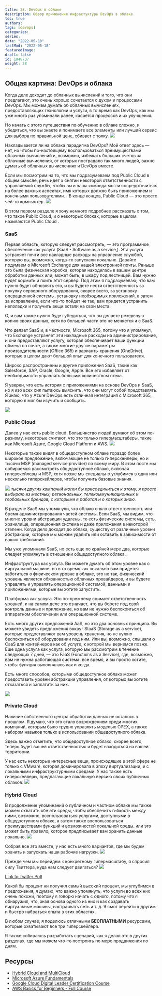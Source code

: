 ```yaml
---
title: 28. DevOps в облаке
description: Обзор применения инфрастуктуры DevOps в облаке
toc: true
authors:
tags: [devops]
categories:
series: 
date: "2022-05-18"
lastMod: "2022-05-18"
featuredImage:
draft: false
id: 1048737
weight: 28
---
```

## Общая картина: DevOps и облака

Когда дело доходит до облачных вычислений и того, что они предлагают, это очень хорошо сочетается с духом и процессами DevOps. Мы можем думать об облачных вычислениях, предоставляющих технологии и услуги, в то время как DevOps, как мы уже много раз упоминали ранее, касается процессов и их улучшения.

Но начать с этого путешествия по обучению в облаке сложно, и убедиться, что вы знаете и понимаете все элементы или лучший сервис для выбора по правильной цене, сбивает с толку.
![](../images/Day28_Cloud1.ru.png?v1)

Накладывается ли на облака парадигма DevOps? Мой ответ здесь — нет, но чтобы по-настоящему воспользоваться преимуществами облачных вычислений и, возможно, избежать больших счетов за облачные вычисления, от которых пострадало так много людей, важно думать об облачных вычислениях и DevOps вместе.

Если мы посмотрим на то, что мы подразумеваем под Public Cloud в общем смысле, речь идет о снятии некоторой ответственности с управляемой службы, чтобы вы и ваша команда могли сосредоточиться на более важных аспектах, имя которых должно быть приложением и конечными пользователями. . В конце концов, Public Cloud  — это просто чей-то компьютер.
![](../images/Day28_Cloud2.ru.png?v1)

В этом первом разделе я хочу немного подробнее рассказать о том, что такое Public Cloud, и о некоторых блоках, которые в целом называются Public Cloud .

### SaaS

Первая область, которую следует рассмотреть, — это программное обеспечение как услуга (SaaS - Software as a service,). Эта услуга устраняет почти все накладные расходы на управление службой, которую вы, возможно, когда-то запускали локально. Давайте подумаем о Microsoft Exchange для нашей электронной почты. Раньше это была физическая коробка, которая находилась в вашем центре обработки данных или, может быть, в шкафу под лестницей. Вам нужно будет кормить и поить этот сервер. Под этим я подразумеваю, что вам нужно будет обновлять его, и вы будете нести ответственность за покупку серверного оборудования, скорее всего, за установку операционной системы, установку необходимых приложений, а затем за исправление, если что-то пойдет не так, вам придется устранить неполадки и получить вещи встали на свои места.

О, и вам также нужно будет убедиться, что вы делаете резервную копию своих данных, хотя по большей части это не меняется и с SaaS.

Что делает SaaS и, в частности, Microsoft 365, потому что я упомянул, что Exchange устраняет эти накладные расходы на администрирование, и они предоставляют услугу, которая обеспечивает ваши функции обмена по почте, а также многие другие параметры производительности (Office 365) и варианты хранения (OneDrive), которые в целом дают большой опыт для конечного пользователя.

Широко распространены и другие приложения SaaS, такие как Salesforce, SAP, Oracle, Google, Apple. Все это избавляет от необходимости управлять большим количеством стека.

Я уверен, что есть история с приложениями на основе DevOps и SaaS, но я изо всех сил пытаюсь выяснить, что они могут собой представлять. Я знаю, что у Azure DevOps есть отличная интеграция с Microsoft 365, которую я мог бы изучить и сообщить.

![](../images/Day28_Cloud3.ru.png?v1)

### Public Cloud

Далее у нас есть public cloud. Большинство людей думают об этом по-разному, некоторые считают, что это только гипермасштаберы, такие как Microsoft Azure, Google Cloud Platform и AWS.
![](../images/Day28_Cloud4.ru.png?v1)

Некоторые также видят в общедоступном облаке гораздо более широкое предложение, включающее не только гиперскейлеры, но и тысячи MSP (managed service provider) по всему миру. В этом посте мы собираемся рассмотреть общедоступное облако, включая гиперскейлеры и MSP, хотя позже мы специально углубимся в один или несколько гиперскейлеров, чтобы получить базовые знания.

![](../images/Day28_Cloud5.ru.png?v1)
*тысячи других компаний могли бы присоединиться к этому, я просто выбираю из местных, региональных, телекоммуникационных и глобальных брендов, с которыми я работал и о которых знаю.*

В разделе SaaS мы упомянули, что облако сняло ответственность или бремя администрирования частей системы. Если SaaS, мы видим, что многие уровни абстракции удалены, то есть физические системы, сеть, хранилище, операционная система и даже приложения в некоторой степени. Когда дело доходит до облака, существуют различные уровни абстракции, которые мы можем удалить или оставить в зависимости от ваших требований.

Мы уже упоминали SaaS, но есть еще по крайней мере два, которые следует упомянуть в отношении общедоступного облака.

Инфраструктура как услуга. Вы можете думать об этом уровне как о виртуальной машине, но в то время как локально вам придется заботиться о физическом уровне в облаке, это не так, физический уровень является обязанностью облачных провайдеров, и вы будете управлять и управлять операционной системой, данными и приложениями, которые вы хотите запустить.

Платформа как услуга. Это по-прежнему снимает ответственность уровней, и на самом деле это означает, что вы берете под свой контроль данные и приложение, но вам не нужно беспокоиться об аппаратном обеспечении или операционной системе.

Есть много других предложений AaS, но это два основных принципа. Вы можете увидеть предложения вокруг StaaS (Storage as a service), которые предоставляют вам уровень хранения, но не нужно беспокоиться об оборудовании под ним. Или вы, возможно, слышали о CaaS для контейнеров как об услуге, к которой мы вернемся позже. Еще одна услуга как услуга, которую мы рассмотрим в течение следующих 7 дней, — это FaaS (Functions as a Service), где, возможно, вам не нужна работающая система. все время, и вы просто хотите, чтобы функция выполнялась как и когда.

Есть много способов, которыми общедоступное облако может предоставить уровни абстракции управления, от которых вы хотите отказаться и заплатить за них.

![](../images/Day28_Cloud6.ru.png?v1)

### Private Cloud

Наличие собственного центра обработки данных не осталось в прошлом. Я думаю, что это стало возрождением среди многих компаний, которым было трудно управлять моделью OPEX, а также набором навыков только в использовании общедоступного облака.

Здесь важно отметить, что общедоступное облако, скорее всего, теперь будет вашей ответственностью и будет находиться на вашей территории.

У нас есть некоторые интересные вещи, происходящие в этой сфере не только с VMware, которая доминировала в эпоху виртуализации, и с локальными инфраструктурными средами. У нас также есть гиперскейлеры, предлагающие локальную версию своих публичных облаков.
![](../images/Day28_Cloud7.ru.png?v1)

### Hybrid Cloud

В продолжение упоминаний о публичном и частном облаке мы также можем охватить обе эти среды, чтобы обеспечить гибкость между ними, возможно, воспользоваться услугами, доступными в общедоступном облаке, а затем также воспользоваться преимуществами функций и возможностей локальной среды. или это может быть правило, которое предписывает вам хранить данные локально.
![](../images/Day28_Cloud8.ru.png?v1)

Собрав все это вместе, у нас есть много вариантов, где мы будем хранить и запускать наши рабочие нагрузки.
![](../images/Day28_Cloud9.ru.png?v1)

Прежде чем мы перейдем к конкретному гипермасштабу, я спросил силу Твиттера, куда нам следует двигаться?
![](../images/Day28_Cloud10.ru.png?v1)

[Link to Twitter Poll](https://twitter.com/MichaelCade1/status/1486814904510259208?s=20&t=x2n6QhyOXSUs7Pq0itdIIQ)

Какой бы процент ни получил самый высокий процент, мы углубимся в предложения, я думаю, что важно упомянуть, что услуги во всех них очень похожи, поэтому я говорю начать с одного, потому что я обнаружил, что, зная основа одного из них и как создавать виртуальные машины, настраивать сеть и т. д. Я смог перейти к другим и быстро набраться опыта в этих областях.

В любом случае, я поделюсь отличными **БЕСПЛАТНЫМИ** ресурсами, которые охватывают все три гиперскейлера.

Я также собираюсь разработать сценарий, как я делал это в других разделах, где мы можем что-то построить по мере продвижения по дням.

## Ресурсы

- [Hybrid Cloud and MultiCloud](https://www.youtube.com/watch?v=qkj5W98Xdvw)
- [Microsoft Azure Fundamentals](https://www.youtube.com/watch?v=NKEFWyqJ5XA&list=WL&index=130&t=12s)
- [Google Cloud Digital Leader Certification Course](https://www.youtube.com/watch?v=UGRDM86MBIQ&list=WL&index=131&t=10s)
- [AWS Basics for Beginners - Full Course](https://www.youtube.com/watch?v=ulprqHHWlng&t=5352s)
